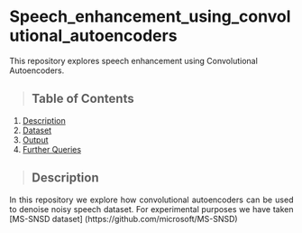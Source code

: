 # Speech_enhancement_using_convolutional_autoencoders
This repository explores speech enhancement using Convolutional Autoencoders.

>## Table of Contents
1. [Description](#description)
2. [Dataset](#dataset)
3. [Output](#output)
4. [Further Queries](#further-queries)

>## Description

<div style="text-align: justify">
  In this repository we explore how convolutional autoencoders can be used to denoise noisy speech dataset. For experimental purposes we have taken [MS-SNSD dataset] (https://github.com/microsoft/MS-SNSD)
</div>
